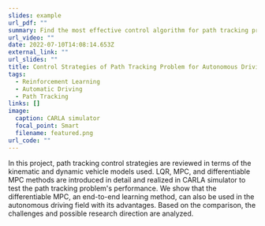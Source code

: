 ```yaml
---
slides: example
url_pdf: ""
summary: Find the most effective control algorithm for path tracking problem
url_video: ""
date: 2022-07-10T14:08:14.653Z
external_link: ""
url_slides: ""
title: Control Strategies of Path Tracking Problem for Autonomous Driving
tags:
  - Reinforcement Learning
  - Automatic Driving
  - Path Tracking
links: []
image:
  caption: CARLA simulator
  focal_point: Smart
  filename: featured.png
url_code: ""
---
```

In this project, path tracking control strategies are reviewed in terms of the kinematic and dynamic vehicle models used. LQR, MPC, and differentiable MPC methods are introduced in detail and realized in CARLA simulator to test the path tracking problem's performance. We show that the differentiable MPC, an end-to-end learning method, can also be used in the autonomous driving field with its advantages. Based on the comparison, the challenges and possible research direction are analyzed.